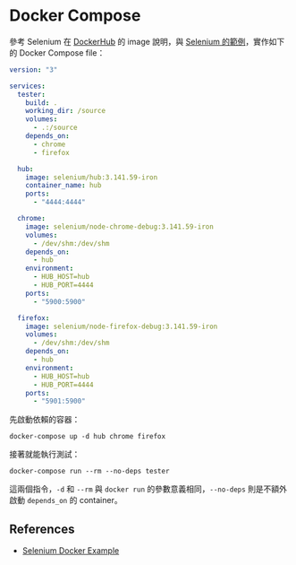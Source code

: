 # Docker Compose

參考 Selenium 在 [DockerHub](https://hub.docker.com/u/selenium) 的 image 說明，與 [Selenium 的範例](https://mileschou.github.io/selenium-docker-example/)，實作如下的 Docker Compose file：

```yaml
version: "3"

services:
  tester:
    build: .
    working_dir: /source
    volumes:
      - .:/source
    depends_on:
      - chrome
      - firefox

  hub:
    image: selenium/hub:3.141.59-iron
    container_name: hub
    ports:
      - "4444:4444"

  chrome:
    image: selenium/node-chrome-debug:3.141.59-iron
    volumes:
      - /dev/shm:/dev/shm
    depends_on:
      - hub
    environment:
      - HUB_HOST=hub
      - HUB_PORT=4444
    ports:
      - "5900:5900"

  firefox:
    image: selenium/node-firefox-debug:3.141.59-iron
    volumes:
      - /dev/shm:/dev/shm
    depends_on:
      - hub
    environment:
      - HUB_HOST=hub
      - HUB_PORT=4444
    ports:
      - "5901:5900"
```

先啟動依賴的容器：

```
docker-compose up -d hub chrome firefox
```

接著就能執行測試：

```
docker-compose run --rm --no-deps tester
```

這兩個指令，`-d` 和 `--rm` 與 `docker run` 的參數意義相同，`--no-deps` 則是不額外啟動 `depends_on` 的 container。

## References

* [Selenium Docker Example](https://mileschou.github.io/selenium-docker-example/)
